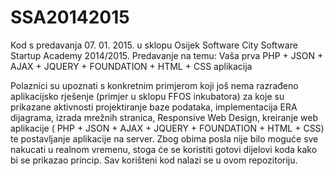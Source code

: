 SSA20142015
===========

Kod s predavanja 07. 01. 2015. u sklopu Osijek Software City Software Startup Academy 2014/2015. Predavanje na temu: Vaša prva PHP + JSON + AJAX + JQUERY + FOUNDATION + HTML + CSS aplikacija

Polaznici su upoznati s konkretnim primjerom koji još nema razrađeno aplikacijsko rješenje (primjer u sklopu FFOS inkubatora) za koje su prikazane aktivnosti projektiranje baze podataka, implementacija ERA dijagrama, izrada mrežnih stranica, Responsive Web Design, kreiranje web aplikacije ( PHP + JSON + AJAX + JQUERY + FOUNDATION + HTML + CSS) te postavljanje aplikacije na server. Zbog obima posla nije bilo moguće sve nakucati u realnom vremenu, stoga će se koristiti gotovi dijelovi koda kako bi se prikazao princip. Sav korišteni kod nalazi se u ovom repozitoriju.

